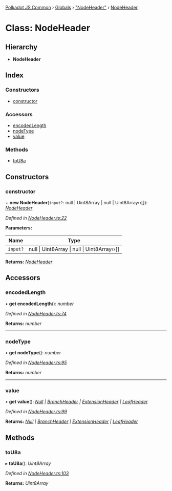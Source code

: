 [Polkadot JS Common](../README.md) › [Globals](../globals.md) › ["NodeHeader"](../modules/_nodeheader_.md) › [NodeHeader](_nodeheader_.nodeheader.md)

# Class: NodeHeader

## Hierarchy

* **NodeHeader**

## Index

### Constructors

* [constructor](_nodeheader_.nodeheader.md#constructor)

### Accessors

* [encodedLength](_nodeheader_.nodeheader.md#encodedlength)
* [nodeType](_nodeheader_.nodeheader.md#nodetype)
* [value](_nodeheader_.nodeheader.md#value)

### Methods

* [toU8a](_nodeheader_.nodeheader.md#tou8a)

## Constructors

###  constructor

\+ **new NodeHeader**(`input?`: null | Uint8Array | null | Uint8Array‹›[]): *[NodeHeader](_nodeheader_.nodeheader.md)*

*Defined in [NodeHeader.ts:22](https://github.com/polkadot-js/common/blob/c988d5011/packages/trie-codec/src/NodeHeader.ts#L22)*

**Parameters:**

Name | Type |
------ | ------ |
`input?` | null &#124; Uint8Array &#124; null &#124; Uint8Array‹›[] |

**Returns:** *[NodeHeader](_nodeheader_.nodeheader.md)*

## Accessors

###  encodedLength

• **get encodedLength**(): *number*

*Defined in [NodeHeader.ts:74](https://github.com/polkadot-js/common/blob/c988d5011/packages/trie-codec/src/NodeHeader.ts#L74)*

**Returns:** *number*

___

###  nodeType

• **get nodeType**(): *number*

*Defined in [NodeHeader.ts:95](https://github.com/polkadot-js/common/blob/c988d5011/packages/trie-codec/src/NodeHeader.ts#L95)*

**Returns:** *number*

___

###  value

• **get value**(): *[Null](../modules/_nodeheader_.md#null) | [BranchHeader](../modules/_nodeheader_.md#branchheader) | [ExtensionHeader](../modules/_nodeheader_.md#extensionheader) | [LeafHeader](../modules/_nodeheader_.md#leafheader)*

*Defined in [NodeHeader.ts:99](https://github.com/polkadot-js/common/blob/c988d5011/packages/trie-codec/src/NodeHeader.ts#L99)*

**Returns:** *[Null](../modules/_nodeheader_.md#null) | [BranchHeader](../modules/_nodeheader_.md#branchheader) | [ExtensionHeader](../modules/_nodeheader_.md#extensionheader) | [LeafHeader](../modules/_nodeheader_.md#leafheader)*

## Methods

###  toU8a

▸ **toU8a**(): *Uint8Array*

*Defined in [NodeHeader.ts:103](https://github.com/polkadot-js/common/blob/c988d5011/packages/trie-codec/src/NodeHeader.ts#L103)*

**Returns:** *Uint8Array*
